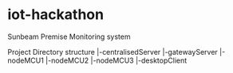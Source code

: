 # iot-hackathon
Sunbeam Premise Monitoring system

Project Directory structure
|-centralisedServer
|-gatewayServer
|-nodeMCU1
|-nodeMCU2
|-nodeMCU3
|-desktopClient
